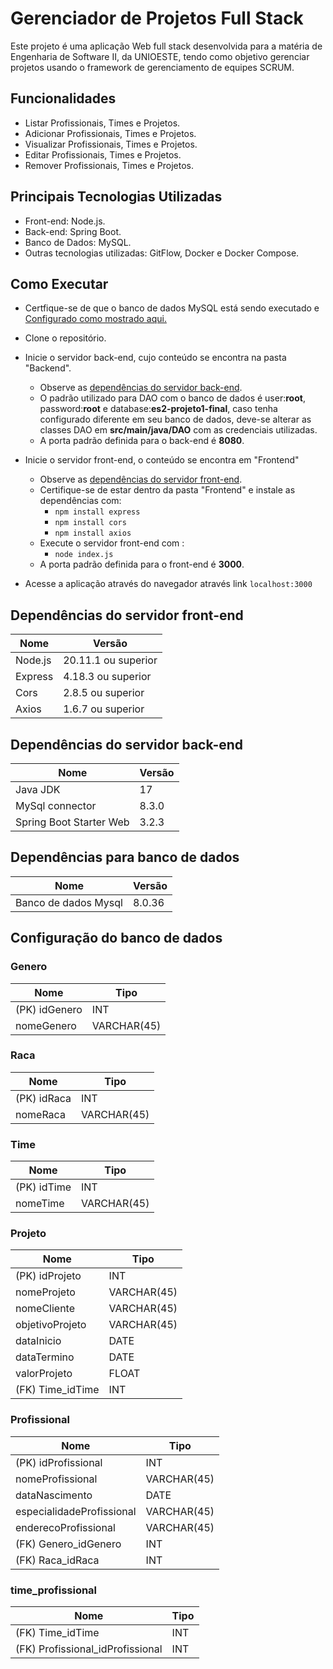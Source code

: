 
# Gerenciador de Projetos Full Stack

Este projeto é uma aplicação Web full stack desenvolvida para a matéria de Engenharia de Software II, da UNIOESTE, tendo como objetivo gerenciar projetos usando o framework de gerenciamento de equipes SCRUM.

## Funcionalidades
- Listar Profissionais, Times e Projetos.
- Adicionar Profissionais, Times e Projetos.
- Visualizar Profissionais, Times e Projetos.
- Editar Profissionais, Times e Projetos.
- Remover Profissionais, Times e Projetos.

## Principais Tecnologias Utilizadas

- Front-end: Node.js.
- Back-end: Spring Boot.
- Banco de Dados: MySQL.
- Outras tecnologias utilizadas: GitFlow, Docker e Docker Compose.



<a name="comoExecutar"></a>
## Como Executar
- Certfique-se de que o banco de dados MySQL está sendo executado e [Configurado como mostrado aqui.](#configuracaoBanco)
- Clone o repositório.
- Inicie o servidor back-end, cujo conteúdo se encontra na pasta "Backend".
    - Observe as [dependências do servidor back-end](#dependenciasBack).
    - O padrão utilizado para DAO com o banco de dados é user:**root**, password:**root** e database:**es2-projeto1-final**, caso tenha configurado diferente em seu banco de dados, deve-se alterar as classes DAO em **src/main/java/DAO** com as credenciais utilizadas.
    - A porta padrão definida para o back-end é **8080**.

- Inicie o servidor front-end, o conteúdo se encontra em "Frontend"
    - Observe as [dependências do servidor front-end](#dependenciasFront).
    - Certifique-se de estar dentro da pasta "Frontend" e instale as dependências com:
        - `npm install express`
        - `npm install cors`
        - `npm install axios`
    - Execute o servidor front-end com :
        - `node index.js`
    - A porta padrão definida para o front-end é **3000**.

- Acesse a aplicação através do navegador através link `localhost:3000`


<a name="dependenciasFront"></a>
## Dependências do servidor front-end
| Nome | Versão |
|---|---|
| Node.js  | 20.11.1 ou superior  |
| Express | 4.18.3 ou superior  |
| Cors  |  2.8.5 ou superior |
| Axios  | 1.6.7 ou superior  |


<a name="dependenciasBack"></a>
## Dependências do servidor back-end

| Nome | Versão |
|---|---|
| Java JDK  | 17  |
| MySql connector | 8.3.0  |
| Spring Boot Starter Web  |  3.2.3 |

## Dependências para banco de dados
| Nome | Versão |
|---|---|
| Banco de dados Mysql  | 8.0.36  |

<a name="configuracaoBanco"></a>
## Configuração do banco de dados

### Genero
| Nome | Tipo |
| ----------- | ----------- |
| (PK) idGenero | INT |
| nomeGenero | VARCHAR(45) |


### Raca
| Nome | Tipo |
| ----------- | ----------- |
| (PK) idRaca | INT |
| nomeRaca | VARCHAR(45) |

### Time
| Nome | Tipo |
| ----------- | ----------- |
| (PK) idTime | INT |
| nomeTime | VARCHAR(45) |


### Projeto
| Nome | Tipo |
| ----------- | ----------- |
| (PK) idProjeto | INT |
| nomeProjeto | VARCHAR(45) |
| nomeCliente | VARCHAR(45) |
| objetivoProjeto | VARCHAR(45) |
| dataInicio | DATE |
| dataTermino | DATE |
| valorProjeto | FLOAT |
| (FK) Time_idTime | INT |


### Profissional
| Nome | Tipo |
| ----------- | ----------- |
| (PK) idProfissional | INT |
| nomeProfissional | VARCHAR(45) |
| dataNascimento | DATE |
| especialidadeProfissional | VARCHAR(45) |
| enderecoProfissional | VARCHAR(45) |
| (FK) Genero_idGenero | INT |
| (FK) Raca_idRaca | INT |


### time_profissional
| Nome | Tipo |
| ----------- | ----------- |
| (FK) Time_idTime | INT |
| (FK) Profissional_idProfissional | INT |



